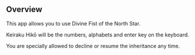 ## Overview

This app allows you to use Divine Fist of the North Star.

Keiraku Hikō will be the numbers, alphabets and enter key on the keyboard.

You are specially allowed to decline or resume the inheritance any time.
